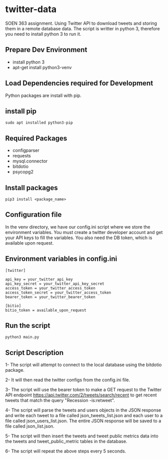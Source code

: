 # twitter-data
SOEN 363 assignment. Using Twitter API to download tweets and storing them in a remote database data.
The script is writter in python 3, therefore you need to install python 3 to run it.


## Prepare Dev Environment
* install python 3
* apt-get install python3-venv


## Load Dependencies required for Development
Python packages are install with pip.
    
## install pip
    sudo apt installed python3-pip

## Required Packages
* configparser
* requests
* mysql.connector
* bitdotio
* psycopg2

## Install packages
    pip3 install <package_name>
    
## Configuration file 
In the venv directory, we have our config.ini script where we store the environment variables. 
You must create a twitter developer account and get your API keys to fill the variables. 
You also need the DB token, which is available upon request.

## Environment variables in config.ini
    [twitter]

    api_key = your_twitter_api_key
    api_key_secret = your_twitter_api_key_secret
    access_token = your_twitter_access_token
    access_token_secret = your_twitter_access_token
    bearer_token = your_twitter_bearer_token

    [bitio]
    bitio_token = available_upon_request
    
 ## Run the script
    python3 main.py
    
    
## Script Description
1- The script will attempt to connect to the local database using the bitdotio package.

2- It will then read the twitter configs from the config.ini file.

3- The script will use the bearer token to make a GET request to the Twitter API endpoint https://api.twitter.com/2/tweets/search/recent to get recent tweets that match the query "Recession -is:retweet".

4- The script will parse the tweets and users objects in the JSON response and write each tweet to a file called json_tweets_list.json and each user to a file called json_users_list.json. The entire JSON response will be saved to a file called json_list.json.

5- The script will then insert the tweets and tweet public metrics data into the tweets and tweet_public_metric tables in the database.

6- The script will repeat the above steps every 5 seconds.
 
